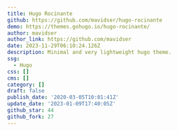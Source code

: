 ```yaml
---
title: Hugo Rocinante
github: https://github.com/mavidser/hugo-rocinante
demo: https://themes.gohugo.io/hugo-rocinante/
author: mavidser
author_link: https://github.com/mavidser
date: 2023-11-29T06:10:24.126Z
description: Minimal and very lightweight hugo theme.
ssg:
  - Hugo
css: []
cms: []
category: []
draft: false
publish_date: '2020-03-05T10:01:41Z'
update_date: '2023-01-09T17:40:05Z'
github_star: 44
github_fork: 27
---
```

